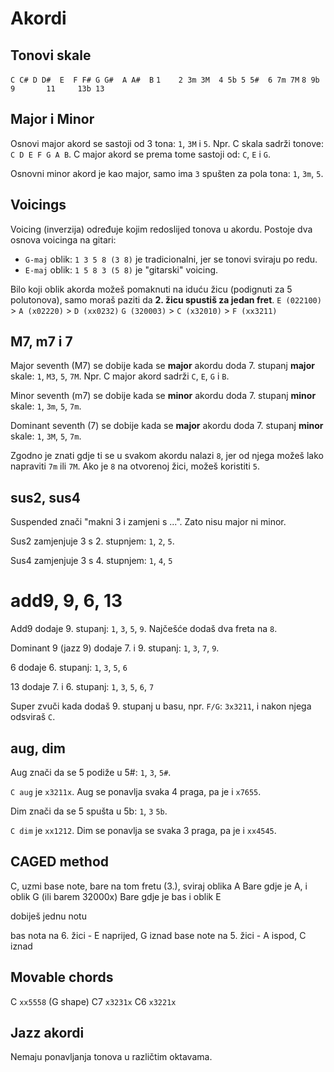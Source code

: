 # Akordi

## Tonovi skale

`C C# D D#  E  F F# G G#  A A#  B`
`1    2 3m 3M  4 5b 5 5#  6 7m 7M`
`8 9b 9       11     13b 13      `

## Major i Minor

Osnovi major akord se sastoji od 3 tona: `1`, `3M` i `5`.
Npr. C skala sadrži tonove: `C D E F G A B`. C major akord se prema tome
sastoji od: `C`, `E` i `G`.

Osnovni minor akord je kao major, samo ima `3` spušten za pola tona: `1`, `3m`, `5`.

## Voicings

Voicing (inverzija) određuje kojim redoslijed tonova u akordu. Postoje dva osnova voicinga na gitari:
* `G-maj` oblik: `1 3 5 8 (3 8)` je tradicionalni, jer se tonovi sviraju po redu.
* `E-maj` oblik: `1 5 8 3 (5 8)` je "gitarski" voicing.

Bilo koji oblik akorda možeš pomaknuti na iduću žicu (podignuti za 5 polutonova), samo moraš paziti da **2. žicu spustiš za jedan fret**.
`E (022100)` > `A (x02220)` > `D (xx0232)`
`G (320003)` > `C (x32010)` > `F (xx3211)`

## M7, m7 i 7

Major seventh (M7) se dobije kada se **major** akordu doda 7. stupanj **major** skale: `1`, `M3`, `5`, `7M`.
Npr. C major akord sadrži `C`, `E`, `G` i `B`.

Minor seventh (m7) se dobije kada se **minor** akordu doda 7. stupanj **minor** skale: `1`, `3m`, `5`, `7m`.

Dominant seventh (7) se dobije kada se **major** akordu doda 7. stupanj **minor** skale: `1`, `3M`, `5`, `7m`.

Zgodno je znati gdje ti se u svakom akordu nalazi `8`, jer od njega možeš lako napraviti `7m` ili `7M`. Ako je `8` na otvorenoj žici, možeš koristiti `5`.

## sus2, sus4

Suspended znači "makni 3 i zamjeni s ...". Zato nisu major ni minor.

Sus2 zamjenjuje 3 s 2. stupnjem: `1`, `2`, `5`.

Sus4 zamjenjuje 3 s 4. stupnjem: `1`, `4`, `5`

# add9, 9, 6, 13

Add9 dodaje 9. stupanj: `1`, `3`, `5`, `9`. Najčešće dodaš dva freta na `8`.

Dominant 9 (jazz 9) dodaje 7. i 9. stupanj: `1`, `3`, `7`, `9`.

6 dodaje 6. stupanj: `1`, `3`, `5`, `6`

13 dodaje 7. i 6. stupanj: `1`, `3`, `5`, `6`, `7`

Super zvuči kada dodaš 9. stupanj u basu, npr. `F/G`: `3x3211`, i nakon njega odsviraš `C`.

## aug, dim

Aug znači da se 5 podiže u 5#: `1`, `3`, `5#`.

`C aug` je `x3211x`. Aug se ponavlja svaka 4 praga, pa je i `x7655`.

Dim znači da se 5 spušta u 5b: `1`, `3` `5b`.

`C dim` je `xx1212`. Dim se ponavlja se svaka 3 praga, pa je i `xx4545`.

## CAGED method

C, uzmi base note, bare na tom fretu (3.), sviraj oblika A
Bare gdje je A, i oblik G (ili barem 32000x)
Bare gdje je bas i oblik E

dobiješ jednu notu

bas nota na 6. žici - E naprijed, G iznad
base note na 5. žici - A ispod, C iznad

## Movable chords

C  `xx5558` (G shape)
C7 `x3231x`
C6 `x3221x`

## Jazz akordi

Nemaju ponavljanja tonova u različtim oktavama.
